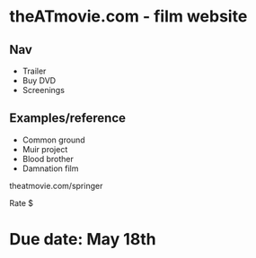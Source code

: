 # theATmovie.com - film website

## Nav
- Trailer
- Buy DVD
- Screenings

## Examples/reference
- Common ground
- Muir project
- Blood brother
- Damnation film

theatmovie.com/springer

Rate $
# Due date: May 18th